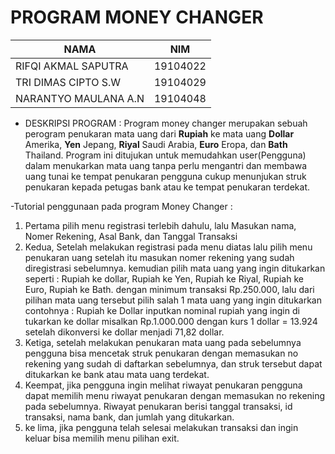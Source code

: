 # PROGRAM MONEY CHANGER

| NAMA | NIM |
|--|--|
| RIFQI AKMAL SAPUTRA  | 19104022 
| TRI DIMAS CIPTO S.W  | 19104029
| NARANTYO MAULANA A.N | 19104048

- DESKRIPSI PROGRAM :
Program money changer merupakan sebuah perogram penukaran mata uang dari **Rupiah** ke mata uang **Dollar** Amerika, **Yen** Jepang, **Riyal** Saudi Arabia, **Euro** Eropa, dan **Bath** Thailand. Program ini ditujukan untuk memudahkan user(Pengguna) dalam menukarkan mata uang tanpa perlu mengantri dan membawa uang tunai ke tempat penukaran pengguna cukup menunjukan struk penukaran kepada petugas bank atau ke tempat penukaran terdekat.

-Tutorial penggunaan pada program Money Changer :
 1. Pertama pilih menu registrasi terlebih dahulu, lalu Masukan nama, Nomer Rekening, Asal Bank, dan Tanggal Transaksi
 2. Kedua, Setelah melakukan registrasi pada menu diatas lalu pilih menu penukaran uang setelah itu masukan nomer rekening yang sudah diregistrasi sebelumnya. kemudian pilih mata uang yang ingin ditukarkan seperti : Rupiah ke dollar, Rupiah ke Yen, Rupiah ke Riyal, Rupiah ke Euro, Rupiah ke Bath. dengan minimum transaksi Rp.250.000, lalu dari pilihan mata uang tersebut pilih salah 1 mata uang yang ingin ditukarkan contohnya :
 Rupiah ke Dollar inputkan nominal rupiah yang ingin di tukarkan ke dollar misalkan Rp.1.000.000 dengan kurs 1 dollar = 13.924 setelah dikonversi ke dollar menjadi 71,82 dollar.
 3. Ketiga, setelah melakukan penukaran mata uang pada sebelumnya  
pengguna bisa mencetak struk penukaran dengan memasukan no rekening yang sudah di daftarkan sebelumnya, dan struk tersebut dapat ditukarkan ke bank atau mata uang terdekat.
4. Keempat, jika pengguna ingin melihat riwayat penukaran pengguna dapat memilih menu riwayat penukaran dengan memasukan no rekening pada sebelumnya. Riwayat penukaran berisi tanggal transaksi, id transaksi, nama bank, dan jumlah yang ditukarkan.
5. ke lima, jika pengguna telah selesai melakukan transaksi dan ingin keluar bisa memilih menu pilihan exit.

